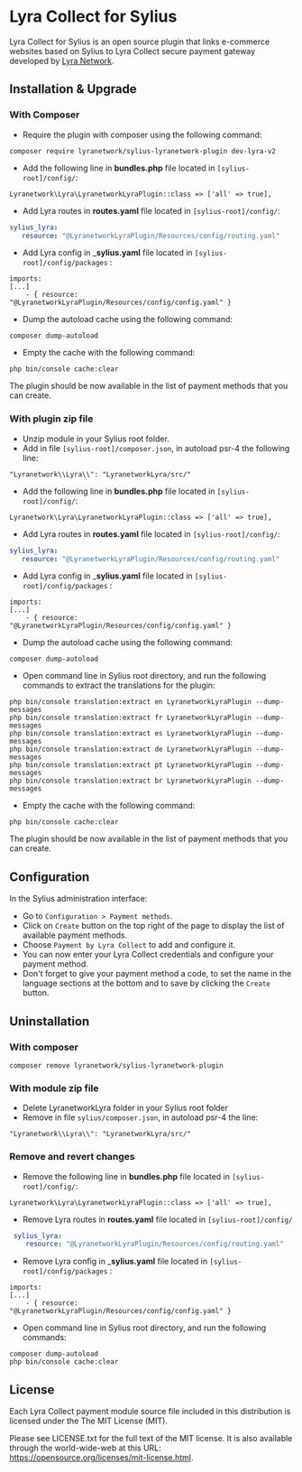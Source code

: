 # Lyra Collect for Sylius

Lyra Collect for Sylius is an open source plugin that links e-commerce websites based on Sylius to Lyra Collect secure payment gateway developed by [Lyra Network](https://www.lyra.com/).

## Installation & Upgrade

### With Composer
- Require the plugin with composer using the following command:

```
composer require lyranetwork/sylius-lyranetwork-plugin dev-lyra-v2
```
- Add the following line in  __bundles.php__  file located in `[sylius-root]/config/`:

```
Lyranetwork\Lyra\LyranetworkLyraPlugin::class => ['all' => true],
```

- Add Lyra routes in  __routes.yaml__  file located in `[sylius-root]/config/`:

 ```yaml
 sylius_lyra:
    resource: "@LyranetworkLyraPlugin/Resources/config/routing.yaml"
 ```

- Add Lyra config in ___sylius.yaml__  file located in `[sylius-root]/config/packages` :

```
imports:
[...]
    - { resource: "@LyranetworkLyraPlugin/Resources/config/config.yaml" }
```

- Dump the autoload cache using the following command:

```
composer dump-autoload
```

- Empty the cache with the following command:

```
php bin/console cache:clear
```

The plugin should be now available in the list of payment methods that you can create.

### With plugin zip file
- Unzip module in your Sylius root folder.
- Add in file `[sylius-root]/composer.json`, in autoload psr-4 the following line:

```
"Lyranetwork\\Lyra\\": "LyranetworkLyra/src/"
```
- Add the following line in  __bundles.php__  file located in `[sylius-root]/config/`:

```
Lyranetwork\Lyra\LyranetworkLyraPlugin::class => ['all' => true],
```

- Add Lyra routes in  __routes.yaml__  file located in `[sylius-root]/config/`:

 ```yaml
 sylius_lyra:
    resource: "@LyranetworkLyraPlugin/Resources/config/routing.yaml"
 ```

- Add Lyra config in ___sylius.yaml__  file located in `[sylius-root]/config/packages` :

```
imports:
[...]
    - { resource: "@LyranetworkLyraPlugin/Resources/config/config.yaml" }
```

- Dump the autoload cache using the following command:

```
composer dump-autoload
```

- Open command line in Sylius root directory, and run the following commands to extract the translations for the plugin:

```
php bin/console translation:extract en LyranetworkLyraPlugin --dump-messages
php bin/console translation:extract fr LyranetworkLyraPlugin --dump-messages
php bin/console translation:extract es LyranetworkLyraPlugin --dump-messages
php bin/console translation:extract de LyranetworkLyraPlugin --dump-messages
php bin/console translation:extract pt LyranetworkLyraPlugin --dump-messages
php bin/console translation:extract br LyranetworkLyraPlugin --dump-messages
```

- Empty the cache with the following command:

```
php bin/console cache:clear
```

The plugin should be now available in the list of payment methods that you can create.

## Configuration
In the Sylius administration interface:
- Go to `Configuration > Payment methods`.
- Click on `Create` button on the top right of the page to display the list of available payment methods.
- Choose `Payment by Lyra Collect` to add and configure it.
- You can now enter your Lyra Collect credentials and configure your payment method. 
- Don't forget to give your payment method a code, to set the name in the language sections at the bottom and to save by clicking the `Create` button.

## Uninstallation

### With composer
```
composer remove lyranetwork/sylius-lyranetwork-plugin
```

### With module zip file
- Delete LyranetworkLyra folder in your Sylius root folder
- Remove in file `sylius/composer.json`, in autoload psr-4 the line:

```
"Lyranetwork\\Lyra\\": "LyranetworkLyra/src/"
```

### Remove and revert changes
- Remove the following line in  __bundles.php__  file located in `[sylius-root]/config/`:

```
Lyranetwork\Lyra\LyranetworkLyraPlugin::class => ['all' => true],
```

- Remove Lyra routes in  __routes.yaml__  file located in `[sylius-root]/config/`

```yaml
 sylius_lyra:
    resource: "@LyranetworkLyraPlugin/Resources/config/routing.yaml"
```

- Remove Lyra config in ___sylius.yaml__  file located in `[sylius-root]/config/packages` :

```
imports:
[...]
    - { resource: "@LyranetworkLyraPlugin/Resources/config/config.yaml" }
```

- Open command line in Sylius root directory, and run the following commands:

```
composer dump-autoload
php bin/console cache:clear
```
## License

Each Lyra Collect payment module source file included in this distribution is licensed under the The MIT License (MIT).

Please see LICENSE.txt for the full text of the MIT license. It is also available through the world-wide-web at this URL: https://opensource.org/licenses/mit-license.html.